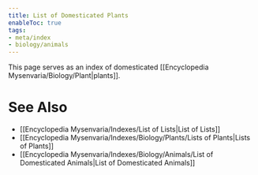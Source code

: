 ```yaml
---
title: List of Domesticated Plants
enableToc: true
tags:
- meta/index
- biology/animals
---
```


This page serves as an index of domesticated [[Encyclopedia Mysenvaria/Biology/Plant|plants]].
# See Also
- [[Encyclopedia Mysenvaria/Indexes/List of Lists|List of Lists]]
- [[Encyclopedia Mysenvaria/Indexes/Biology/Plants/Lists of Plants|Lists of Plants]]
- [[Encyclopedia Mysenvaria/Indexes/Biology/Animals/List of Domesticated Animals|List of Domesticated Animals]]